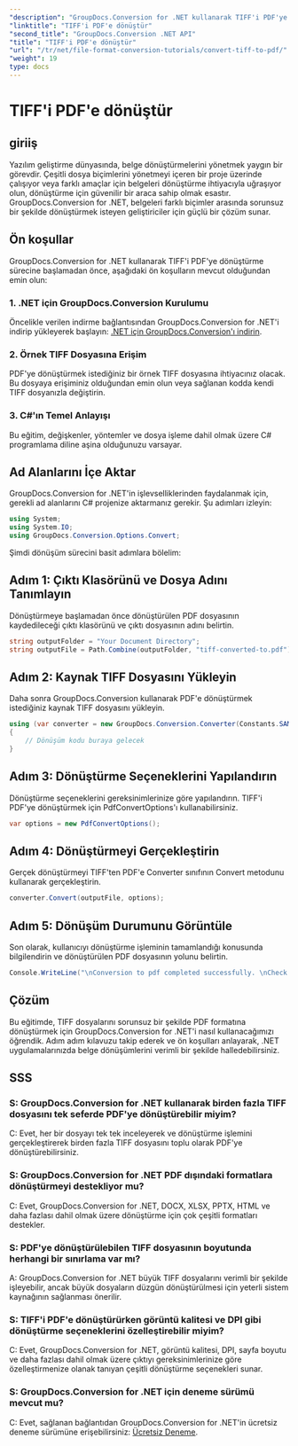 ```yaml
---
"description": "GroupDocs.Conversion for .NET kullanarak TIFF'i PDF'ye zahmetsizce nasıl dönüştüreceğinizi öğrenin. Basit, etkili ve kusursuz belge dönüştürme çözümü."
"linktitle": "TIFF'i PDF'e dönüştür"
"second_title": "GroupDocs.Conversion .NET API"
"title": "TIFF'i PDF'e dönüştür"
"url": "/tr/net/file-format-conversion-tutorials/convert-tiff-to-pdf/"
"weight": 19
type: docs
---
```

# TIFF'i PDF'e dönüştür

## giriiş

Yazılım geliştirme dünyasında, belge dönüştürmelerini yönetmek yaygın bir görevdir. Çeşitli dosya biçimlerini yönetmeyi içeren bir proje üzerinde çalışıyor veya farklı amaçlar için belgeleri dönüştürme ihtiyacıyla uğraşıyor olun, dönüştürme için güvenilir bir araca sahip olmak esastır. GroupDocs.Conversion for .NET, belgeleri farklı biçimler arasında sorunsuz bir şekilde dönüştürmek isteyen geliştiriciler için güçlü bir çözüm sunar.

## Ön koşullar

GroupDocs.Conversion for .NET kullanarak TIFF'i PDF'ye dönüştürme sürecine başlamadan önce, aşağıdaki ön koşulların mevcut olduğundan emin olun:

### 1. .NET için GroupDocs.Conversion Kurulumu
Öncelikle verilen indirme bağlantısından GroupDocs.Conversion for .NET'i indirip yükleyerek başlayın: [.NET için GroupDocs.Conversion'ı indirin](https://releases.groupdocs.com/conversion/net/).

### 2. Örnek TIFF Dosyasına Erişim
PDF'ye dönüştürmek istediğiniz bir örnek TIFF dosyasına ihtiyacınız olacak. Bu dosyaya erişiminiz olduğundan emin olun veya sağlanan kodda kendi TIFF dosyanızla değiştirin.

### 3. C#'ın Temel Anlayışı
Bu eğitim, değişkenler, yöntemler ve dosya işleme dahil olmak üzere C# programlama diline aşina olduğunuzu varsayar.

## Ad Alanlarını İçe Aktar

GroupDocs.Conversion for .NET'in işlevselliklerinden faydalanmak için, gerekli ad alanlarını C# projenize aktarmanız gerekir. Şu adımları izleyin:

```csharp
using System;
using System.IO;
using GroupDocs.Conversion.Options.Convert;
```

Şimdi dönüşüm sürecini basit adımlara bölelim:

## Adım 1: Çıktı Klasörünü ve Dosya Adını Tanımlayın

Dönüştürmeye başlamadan önce dönüştürülen PDF dosyasının kaydedileceği çıktı klasörünü ve çıktı dosyasının adını belirtin.

```csharp
string outputFolder = "Your Document Directory";
string outputFile = Path.Combine(outputFolder, "tiff-converted-to.pdf");
```

## Adım 2: Kaynak TIFF Dosyasını Yükleyin

Daha sonra GroupDocs.Conversion kullanarak PDF'e dönüştürmek istediğiniz kaynak TIFF dosyasını yükleyin.

```csharp
using (var converter = new GroupDocs.Conversion.Converter(Constants.SAMPLE_TIFF))
{
    // Dönüşüm kodu buraya gelecek
}
```

## Adım 3: Dönüştürme Seçeneklerini Yapılandırın

Dönüştürme seçeneklerini gereksinimlerinize göre yapılandırın. TIFF'i PDF'ye dönüştürmek için PdfConvertOptions'ı kullanabilirsiniz.

```csharp
var options = new PdfConvertOptions();
```

## Adım 4: Dönüştürmeyi Gerçekleştirin

Gerçek dönüştürmeyi TIFF'ten PDF'e Converter sınıfının Convert metodunu kullanarak gerçekleştirin.

```csharp
converter.Convert(outputFile, options);
```

## Adım 5: Dönüşüm Durumunu Görüntüle

Son olarak, kullanıcıyı dönüştürme işleminin tamamlandığı konusunda bilgilendirin ve dönüştürülen PDF dosyasının yolunu belirtin.

```csharp
Console.WriteLine("\nConversion to pdf completed successfully. \nCheck output in {0}", outputFolder);
```

## Çözüm

Bu eğitimde, TIFF dosyalarını sorunsuz bir şekilde PDF formatına dönüştürmek için GroupDocs.Conversion for .NET'i nasıl kullanacağımızı öğrendik. Adım adım kılavuzu takip ederek ve ön koşulları anlayarak, .NET uygulamalarınızda belge dönüşümlerini verimli bir şekilde halledebilirsiniz.

## SSS

### S: GroupDocs.Conversion for .NET kullanarak birden fazla TIFF dosyasını tek seferde PDF'ye dönüştürebilir miyim?

C: Evet, her bir dosyayı tek tek inceleyerek ve dönüştürme işlemini gerçekleştirerek birden fazla TIFF dosyasını toplu olarak PDF'ye dönüştürebilirsiniz.

### S: GroupDocs.Conversion for .NET PDF dışındaki formatlara dönüştürmeyi destekliyor mu?

C: Evet, GroupDocs.Conversion for .NET, DOCX, XLSX, PPTX, HTML ve daha fazlası dahil olmak üzere dönüştürme için çok çeşitli formatları destekler.

### S: PDF'ye dönüştürülebilen TIFF dosyasının boyutunda herhangi bir sınırlama var mı?

A: GroupDocs.Conversion for .NET büyük TIFF dosyalarını verimli bir şekilde işleyebilir, ancak büyük dosyaların düzgün dönüştürülmesi için yeterli sistem kaynağının sağlanması önerilir.

### S: TIFF'i PDF'e dönüştürürken görüntü kalitesi ve DPI gibi dönüştürme seçeneklerini özelleştirebilir miyim?

C: Evet, GroupDocs.Conversion for .NET, görüntü kalitesi, DPI, sayfa boyutu ve daha fazlası dahil olmak üzere çıktıyı gereksinimlerinize göre özelleştirmenize olanak tanıyan çeşitli dönüştürme seçenekleri sunar.

### S: GroupDocs.Conversion for .NET için deneme sürümü mevcut mu?

C: Evet, sağlanan bağlantıdan GroupDocs.Conversion for .NET'in ücretsiz deneme sürümüne erişebilirsiniz: [Ücretsiz Deneme](https://releases.groupdocs.com/).